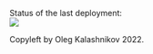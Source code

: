 Status of the last deployment:<br>
<img src="https://github.com/s1ckoleg/github-actions-basics/actions/workflows/my-github-actions-basics/badge.svg?branch=main"><br>

Copyleft by Oleg Kalashnikov 2022.

